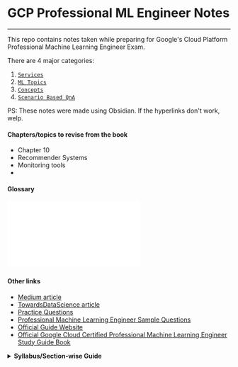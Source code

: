 # GCP Professional ML Engineer Notes
---
This repo contains notes taken while preparing for Google's Cloud Platform Professional Machine Learning Engineer Exam.

There are 4 major categories:

1. [`Services`](services/README.md)
2. [`ML Topics`](ml-topics/README.md)
3. [`Concepts`](concepts/README.md)
4. [`Scenario Based QnA`](scenario-based-qna/README.md)

PS: These notes were made using Obsidian. If the hyperlinks don't work, welp.
#### Chapters/topics to revise from the book

- Chapter 10
- Recommender Systems
- Monitoring tools
- 

#### Glossary
![glossary](attachments/glossary.pdf)
#### Other links

- [Medium article](https://sathishvj.medium.com/notes-from-my-google-cloud-professional-machine-learning-engineer-certification-exam-2110998db0f5)
- [TowardsDataScience article](https://towardsdatascience.com/how-to-prepare-for-the-gcp-professional-machine-learning-engineer-exam-b1c59967355f)
- [Practice Questions](https://eavelardev.github.io/ml/questions.html)
- [Professional Machine Learning Engineer Sample Questions](https://docs.google.com/forms/d/e/1FAIpQLSeYmkCANE81qSBqLW0g2X7RoskBX9yGYQu-m1TtsjMvHabGqg/viewform)
- [Official Guide Website](https://cloud.google.com/learn/certification/guides/machine-learning-engineer)
- [Official Google Cloud Certified Professional Machine Learning Engineer Study Guide Book](https://www.wiley.com/en-us/Official+Google+Cloud+Certified+Professional+Machine+Learning+Engineer+Study+Guide-p-9781119944461)

<details>
	<summary>
		<b>Syllabus/Section-wise Guide</b>
	</summary>
	<b>Section 1: Architecting low-code ML solutions (~12% of the exam)</b>
	    - 1.1 Developing ML models by using BigQuery ML. Considerations include:
	        - Building the appropriate BigQuery ML model (e.g., linear and binary classification, regression, time-series, matrix factorization, boosted trees, autoencoders) based on the business problem
	        - Feature engineering or selection by using BigQuery ML
	        - Generating predictions by using BigQuery ML
	          
	    - 1.2 Building AI solutions by using ML APIs. Considerations include:
	        - Building applications by using ML APIs (e.g., Cloud Vision API, Natural Language API, Cloud Speech API, Translation)
	        - Building applications by using industry-specific APIs (e.g., Document AI API, Retail API)
	          
	    - 1.3 Training models by using AutoML. Considerations include:
	        - Preparing data for AutoML (e.g., feature selection, data labeling, Tabular Workflows on AutoML)
	        - Using available data (e.g., tabular, text, speech, images, videos) to train custom models
	        - Using AutoML for tabular data
	        - Creating forecasting models using AutoML
	        - Configuring and debugging trained models
	          
	<b>Section 2: Collaborating within and across teams to manage data and models (~16% of the exam)</b>
	    - 2.1 Exploring and preprocessing organization-wide data (e.g., Cloud Storage, BigQuery, Cloud Spanner, Cloud SQL, Apache Spark, Apache Hadoop). Considerations include:
	        - Organizing different types of data (e.g., tabular, text, speech, images, videos) for efficient training
	        - Managing datasets in Vertex AI
	        - Data preprocessing (e.g., Dataflow, TensorFlow Extended [TFX], BigQuery)
	        - Creating and consolidating features in Vertex AI Feature Store
	        - Privacy implications of data usage and/or collection (e.g., handling sensitive data such as personally identifiable information [PII] and protected health information [PHI])
	          
	    - 2.2 Model prototyping using Jupyter notebooks. Considerations include:
	        - Choosing the appropriate Jupyter backend on Google Cloud (e.g., Vertex AI Workbench, notebooks on Dataproc)
	        - Applying security best practices in Vertex AI Workbench
	        - Using Spark kernels
	        - Integration with code source repositories
	        - Developing models in Vertex AI Workbench by using common frameworks (e.g., TensorFlow, PyTorch, sklearn, Spark, JAX)
	          
	    - 2.3 Tracking and running ML experiments. Considerations include:
	        - Choosing the appropriate Google Cloud environment for development and experimentation (e.g., Vertex AI Experiments, Kubeflow Pipelines, Vertex AI TensorBoard with TensorFlow and PyTorch) given the framework
	          
	<b>Section 3: Scaling prototypes into ML models (~18% of the exam)</b>
	    - 3.1 Building models. Considerations include:
		    - Choosing ML framework and model architecture
		    - Modeling techniques given interpretability requirements
		      
		- 3.2 Training models. Considerations include: 
	        - Organizing training data (e.g., tabular, text, speech, images, videos) on Google Cloud (e.g., Cloud Storage, BigQuery)
	        - Ingestion of various file types (e.g., CSV, JSON, images, Hadoop, databases) into training
	        - Training using different SDKs (e.g., Vertex AI custom training, Kubeflow on Google Kubernetes Engine, AutoML, tabular workflows)
	        - Using distributed training to organize reliable pipelines
	        - Hyperparameter tuning
	        - Troubleshooting ML model training failures
	          
	    - 3.3 Choosing appropriate hardware for training. Considerations include:
	        - Evaluation of compute and accelerator options (e.g., CPU, GPU, TPU, edge devices)
	        - Distributed training with TPUs and GPUs (e.g., Reduction Server on Vertex AI, Horovod)
	          
	<b>Section 4: Serving and scaling models (~19% of the exam)</b>
	    - 4.1 Serving models. Considerations include:
	        - Batch and online inference (e.g., Vertex AI, Dataflow, BigQuery ML, Dataproc)
	        - Using different frameworks (e.g., PyTorch, XGBoost) to serve models
	        - Organizing a model registry
	        - A/B testing different versions of a model
	          
	    - 4.2 Scaling online model serving. Considerations include:
	        - Vertex AI Feature Store
	        - Vertex AI public and private endpoints
	        - Choosing appropriate hardware (e.g., CPU, GPU, TPU, edge)
	        - Scaling the serving backend based on the throughput (e.g., Vertex AI Prediction, containerized serving)
	        - Tuning ML models for training and serving in production (e.g., simplification techniques, optimizing the ML solution for increased performance, latency, memory, throughput)
	          
	<b>Section 5: Automating and orchestrating ML pipelines (~21% of the exam</b>
	    - 5.1 Developing end-to-end ML pipelines. Considerations include:
	        - Data and model validation → **Chapter 2**
	        - Ensuring consistent data pre-processing between training and serving
	        - Hosting third-party pipelines on Google Cloud (e.g., MLFlow)
	        - Identifying components, parameters, triggers, and compute needs (e.g., Cloud Build, Cloud Run)
	        - Orchestration framework (e.g., Kubeflow Pipelines, Vertex AI Pipelines, Cloud Composer)
	        - Hybrid or multicloud strategies
	        - System design with TFX components or Kubeflow DSL (e.g., Dataflow)
	          
	    - 5.2 Automating model retraining. Considerations include:
	        - Determining an appropriate retraining policy
	        - Continuous integration and continuous delivery (CI/CD) model deployment (e.g., Cloud Build, Jenkins)
	    - 5.3 Tracking and auditing metadata. Considerations include:
	        - Tracking and comparing model artifacts and versions (e.g., Vertex AI Experiments, Vertex ML Metadata)
	        - Hooking into model and dataset versioning
	        - Model and data lineage
	          
	<b>Section 6: Monitoring ML solutions (~14% of the exam)</b>
	    - 6.1 Identifying risks to ML solutions. Considerations include:
	        - Building secure ML systems (e.g., protecting against unintentional exploitation of data or models, hacking)
	        - Aligning with Google’s Responsible AI practices (e.g., biases)
	        - Assessing ML solution readiness (e.g., data bias, fairness)
	        - Model explainability on Vertex AI (e.g., Vertex AI Prediction)
	          
	    - 6.2 Monitoring, testing, and troubleshooting ML solutions. Considerations include:
	        - Establishing continuous evaluation metrics (e.g., Vertex AI Model Monitoring, Explainable AI)
	        - Monitoring for training-serving skew
	        - Monitoring for feature attribution drift
	        - Monitoring model performance against baselines, simpler models, and across the time dimension
	        - Common training and serving errors
</details>


